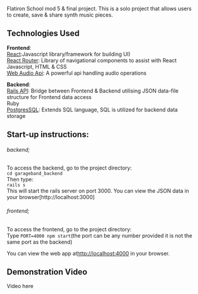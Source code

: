 
Flatiron School mod 5 & final project. This is a solo project that allows users to create, save & share synth music pieces.

## Technologies Used

**Frontend**:<br>
[React](https://github.com/facebook/create-react-app):Javascript library/framework for building UI)<br>
[React Router](https://reacttraining.com/react-router/): Library of navigational components to assist with React<br>
Javascript, HTML & CSS<br>
[Web Audio Api](https://developer.mozilla.org/en-US/docs/Web/API/Web_Audio_API): A powerful api handling audio operations<br>

**Backend**:<br>
[Rails API](https://github.com/rails-api/rails-api): Bridge between Frontend & Backend utilising JSON data-file structure for Frontend data access<br>
Ruby<br>
[PostgresSQL](https://www.postgresql.org/): Extends SQL language, SQL is utilized for backend data storage 


## Start-up instructions:

###### backend;<br>
To access the backend, go to the project directory:<br>
`cd garageband_backend`<br>
Then type:<br>
`rails s`<br>
This will start the rails server on port 3000. You can view the JSON data in your browser[http://localhost:3000]


###### frontend; <br>
To access the frontend, go to the project directory:<br>
Type `PORT=4000 npm start`(the port can be any number provided it is not the same port as the backend)<br>

You can view the web app at[http://localhost:4000](http://localhost:4000) in your browser.<br>

## Demonstration Video

Video here
